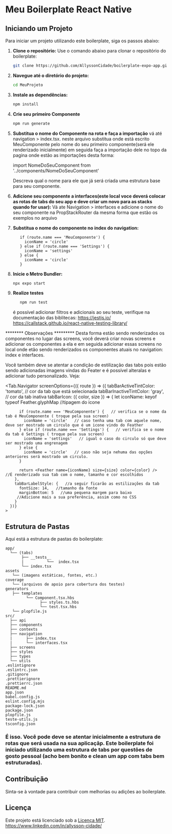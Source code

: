 
# Meu Boilerplate React Native

## Iniciando um Projeto

Para iniciar um projeto utilizando este boilerplate, siga os passos abaixo:

1. **Clone o repositório:**
   Use o comando abaixo para clonar o repositório do boilerplate:
   ```bash
   git clone https://github.com/AllyssonCidade/boilerplate-expo-app.git MeuProjeto
   ```

2. **Navegue até o diretório do projeto:**
   ```bash
   cd MeuProjeto
   ```

3. **Instale as dependências:**
   ```bash
   npm install
   ```
   
4. **Crie seu primeiro Componente**
    ```bash
   npm run generate
   ```
5. **Substitua o nome do Componente na rota e faça a importação**
   vá até navigation > index.tsx.
    neste arquivo substitua onde está escrito MeuComponente pelo nome do seu primeiro componente(será ele renderizado inicialmente)
   em seguida faça a importação dele no topo da pagina onde estão as importações
   desta forma: 

   import NomeDoSeuComponent from '../components/NomeDoSeuComponent'
   
   Descreva qual o nome para ele que já será criada uma estrutura base para seu componente.

7. **Adicione seu componente a interfaces(este local voce deverá colocar as rotas de tabs do seu app e deve criar um novo para as stacks quando for usar):**
  Vá ate Navigation > interfaces
   e adicione o nome do seu componente na PropStackRouter da mesma forma que estão os exemplos no arquivo

8. **Substitua o nome do componente no index do navigation:**
   
          if (route.name === 'MeuComponente') {   
            iconName = 'circle' 
          } else if (route.name === 'Settings') {
            iconName = 'settings'
          } else {
            iconName = 'circle'
          }

9. **Inicie o Metro Bundler:**
   ```bash
   npx expo start
   ```

6. **Realize testes**
   ```bash
      npm run test
   ```
   é possível adicionar filtros e adicionais ao seu teste, verifique na documentação das biblitecas:
      https://jestjs.io/
      https://callstack.github.io/react-native-testing-library/


******** Observações *********
Desta forma estão sendo renderizados os componentes no lugar das screens, você deverá criar novas screens e adicionar os componentes a ela e em seguida adicionar essas screens no local onde etão sendo renderizados os componentes atuais no navigation: index e interfaces.

Você também deve se atentar a condição de estilização das tabs pois estão sendo adicionadas imagens vindas do Feater e é possível alteralas e adicionar tudo personalizado.
Veja:

   <Tab.Navigator
      screenOptions={({ route }) => ({
        tabBarActiveTintColor: 'tomato',    // cor da tab que está selecionada
        tabBarInactiveTintColor: 'gray',   // cor da tab inativa
        tabBarIcon: ({ color, size }) => {
          let iconName: keyof typeof Feather.glyphMap   //tipagem do icone

          if (route.name === 'MeuComponente') {   // verifica se o nome da tab é MeuComponente ( troque pela sua screen)
            iconName = 'circle'   // caso tenha uma tab com aquele nome, deve ser mostrado um circulo que é um icone vindo do Feather
          } else if (route.name === 'Settings') {   // verifica se o nome da tab é Settings ( troque pela sua screen)
            iconName = 'settings'   // igual o caso do circulo só que deve ser mostrado uma engrenagem
          } else {
            iconName = 'circle'   // caso não seja nehuma das opções anteriores será mostrado um circulo.
          }

          return <Feather name={iconName} size={size} color={color} />   //É renderizado sua tab com o nome, tamanho e cor escolhidos
        },
        tabBarLabelStyle: {   //a seguir ficarão as estilizações da tab
          fontSize: 14,   //tamanho da fonte
          marginBottom: 5   //uma pequena margem para baixo
         //Adicione mais a sua preferência, assim como no CSS
        }
      })}
    >

## Estrutura de Pastas

Aqui está a estrutura de pastas do boilerplate:

```
app/
  └── (tabs)
       ├── __tests__
       |          └──  index.tsx
       └── index.tsx
assets
   └── (imagens estáticas, fontes, etc.)
coverage
   └── (arquivos de apoio para cobertura dos testes)
generators
   ├── templates
         └── Component.tsx.hbs
               ├── styles.ts.hbs
               └── test.tsx.hbs
   └── plopfile.js
src/
  ├── api
  ├── components
  ├── contexts
  ├── navigation
  |      ├── index.tsx
  |      └── interfaces.tsx
  ├── screens
  ├── styles
  ├── types
  └── utils
.eslintignore
.eslintrc.json
.gitignore
.prettierignore
.prettierrc.json
README.md
app.json
babel.config.js
eslint.config.mjs
package-lock.json
package.json
plopfile.js
teste-utils.js
tsconfig.json
```


### É isso. Você pode deve se atentar inicialmente a estrutura de rotas que será usada na sua aplicaçãp. Este boilerplate foi iniciado utilizando uma estrutura de tabs por questões de gosto pessoal (acho bem bonito e clean um app com tabs bem estruturadas).


## Contribuição

Sinta-se à vontade para contribuir com melhorias ou adições ao boilerplate. 

## Licença

Este projeto está licenciado sob a [Licença MIT](LICENSE).
https://www.linkedin.com/in/allysson-cidade/

